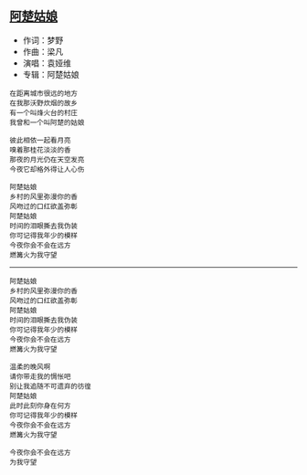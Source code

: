 ## [阿楚姑娘](http://changba.com/s/Sj5SN2n8kNgkgEqGHOCowA)

* 作词：梦野
* 作曲：梁凡
* 演唱：袁娅维
* 专辑：阿楚姑娘

```
在距离城市很远的地方
在我那沃野炊烟的故乡
有一个叫烽火台的村庄
我曾和一个叫阿楚的姑娘

彼此相依一起看月亮
嗅着那桂花淡淡的香
那夜的月光仍在天空发亮
今夜它却格外得让人心伤

阿楚姑娘
乡村的风里弥漫你的香
风吻过的口红欲盖弥彰
阿楚姑娘
时间的泪眼撕去我伪装
你可记得我年少的模样
今夜你会不会在远方
燃篝火为我守望
```

---

```
阿楚姑娘
乡村的风里弥漫你的香
风吻过的口红欲盖弥彰
阿楚姑娘
时间的泪眼撕去我伪装
你可记得我年少的模样
今夜你会不会在远方
燃篝火为我守望

温柔的晚风啊
请你带走我的惆怅吧
别让我追随不可遗弃的彷徨
阿楚姑娘
此时此刻你身在何方
你可记得我年少的模样
今夜你会不会在远方
燃篝火为我守望

今夜你会不会在远方
为我守望
```
